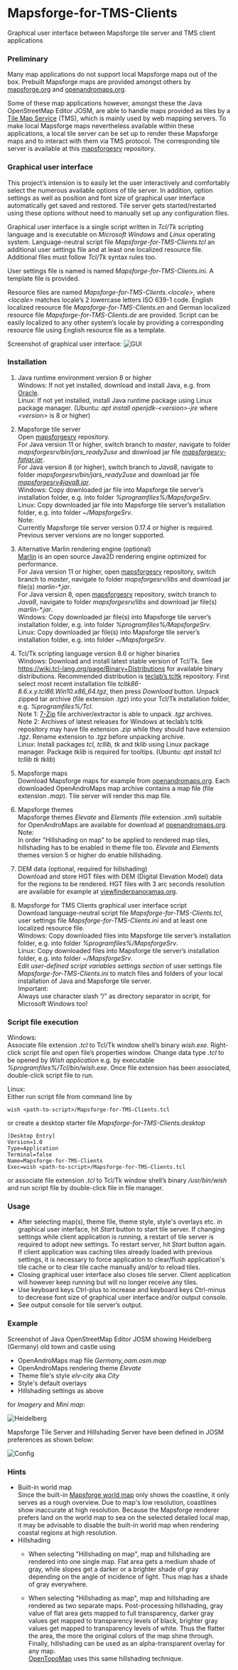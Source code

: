 # Mapsforge-for-TMS-Clients
Graphical user interface between Mapsforge tile server and TMS client applications 

### Preliminary
Many map applications do not support local Mapsforge maps out of the box. Prebuilt Mapsforge maps are provided amongst others by [mapsforge.org](http://download.mapsforge.org) and [openandromaps.org](https://www.openandromaps.org). 

Some of these map applications however, amongst these the Java OpenStreetMap Editor JOSM, are able to handle maps provided as tiles by a [Tile Map Service](https://en.wikipedia.org/wiki/Tile_Map_Service) (TMS), which is mainly used by web mapping servers. To make local Mapsforge maps nevertheless available within these applications, a local tile server can be set up to render these Mapsforge maps and to interact with them via TMS protocol. The corresponding tile server is available at this [mapsforgesrv](https://github.com/telemaxx/mapsforgesrv) repository.  

### Graphical user interface
This project’s intension is to easily let the user interactively and comfortably select the numerous available options of tile server. In addition, option settings as well as position and font size of graphical user interface automatically get saved and restored. Tile server gets started/restarted using these options without need to manually set up any configuration files. 

Graphical user interface is a single script written in _Tcl/Tk_ scripting language and is executable on _Microsoft Windows_ and _Linux_ operating system. Language-neutral script file _Mapsforge-for-TMS-Clients.tcl_ an additional user settings file and at least one localized resource file. Additional files must follow _Tcl/Tk_ syntax rules too. 

User settings file is named is named _Mapsforge-for-TMS-Clients.ini_. A template file is provided.

Resource files are named _Mapsforge-for-TMS-Clients.<locale\>_, where _<locale\>_ matches locale’s 2 lowercase letters ISO 639-1 code. English localized resource file _Mapsforge-for-TMS-Clients.en_ and German localized resource file _Mapsforge-for-TMS-Clients.de_ are provided. Script can be easily localized to any other system’s locale by providing a corresponding resource file using English resource file as a template. 

Screenshot of graphical user interface: 
![GUI](https://user-images.githubusercontent.com/62614244/174278344-c261c9ca-dad8-430e-a4f4-c1fff0785e3b.png)

### Installation

1.	Java runtime environment version 8 or higher   
Windows: If not yet installed, download and install Java, e.g. from [Oracle](https://www.java.com).  
Linux: If not yet installed, install Java runtime package using Linux package manager. (Ubuntu: _apt install openjdk-<version\>-jre_ where _<version\>_ is 8 or higher)

2.	Mapsforge tile server  
Open [mapsforgesrv](https://github.com/telemaxx/mapsforgesrv) repository.  
For Java version 11 or higher, switch branch to _master_, navigate to folder _mapsforgesrv/bin/jars_ready2use_ and download jar file [_mapsforgesrv-fatjar.jar_](https://github.com/telemaxx/mapsforgesrv/raw/master/mapsforgesrv/bin/jars_ready2use/mapsforgesrv-fatjar.jar).  
For Java version 8 (or higher), switch branch to _Java8_, navigate to folder _mapsforgesrv/bin/jars_ready2use_ and download jar file [_mapsforgesrv4java8.jar_](https://github.com/telemaxx/mapsforgesrv/raw/Java8/mapsforgesrv/bin/jars_ready2use/mapsforgesrv4java8.jar).  
Windows: Copy downloaded jar file into Mapsforge tile server’s installation folder, e.g. into folder _%programfiles%/MapsforgeSrv_.  
Linux: Copy downloaded jar file into Mapsforge tile server’s installation folder, e.g. into folder _~/MapsforgeSrv_.  
Note:  
Currently Mapsforge tile server version 0.17.4 or higher is required. Previous server versions are no longer supported.  

3. Alternative Marlin rendering engine (optional)  
[Marlin](https://github.com/bourgesl/marlin-renderer) is an open source Java2D rendering engine optimized for performance.  
For Java version 11 or higher, open [mapsforgesrv](https://github.com/telemaxx/mapsforgesrv) repository, switch branch to _master_, navigate to folder _mapsforgesrv/libs_ and download jar file(s) _marlin-*.jar_.  
For Java version 8, open [mapsforgesrv](https://github.com/telemaxx/mapsforgesrv) repository, switch branch to _Java8_, navigate to folder _mapsforgesrv/libs_ and download jar file(s) _marlin-*.jar_.  
Windows: Copy downloaded jar file(s) into Mapsforge tile server’s installation folder, e.g. into folder _%programfiles%/MapsforgeSrv_.  
Linux: Copy downloaded jar file(s) into Mapsforge tile server’s installation folder, e.g. into folder _~/MapsforgeSrv_.  

4.	Tcl/Tk scripting language version 8.6 or higher binaries  
Windows: Download and install latest stable version of Tcl/Tk. See https://wiki.tcl-lang.org/page/Binary+Distributions for available binary distributions. Recommended distribution is [teclab’s tcltk](https://github.com/teclab-at/tcltk/releases) repository. First select most recent installation file _tcltk86-8.6.x.y.tcl86.Win10.x86_64.tgz_, then press _Download_ button. Unpack zipped tar archive (file extension _.tgz_) into your Tcl/Tk installation folder, e.g. _%programfiles%/Tcl_.  
Note 1: [7-Zip](https://www.7-zip.org) file archiver/extractor is able to unpack _.tgz_ archives.   
Note 2: Archives of latest releases for Windows at teclab’s tcltk repository may have file extension _.zip_ while they should have extension _.tgz_. Rename extension to _.tgz_ before unpacking archive.  
Linux: Install packages _tcl, tcllib, tk_ and _tklib_ using Linux package manager. Package _tklib_ is required for tooltips. (Ubuntu: _apt install tcl tcllib tk tklib_)

5.	Mapsforge maps  
Download Mapsforge maps for example from [openandromaps.org](https://www.openandromaps.org). Each downloaded OpenAndroMaps map archive contains a map file (file extension _.map_). Tile server will render this map file.  

6.	Mapsforge themes  
Mapsforge themes _Elevate_ and _Elements_ (file extension _.xml_) suitable for OpenAndroMaps are available for download at [openandromaps.org](https://www.openandromaps.org).  
Note:  
In order "Hillshading on map" to be applied to rendered map tiles, hillshading has to be enabled in theme file too. _Elevate_ and _Elements_ themes version 5 or higher do enable hillshading.

7. DEM data (optional, required for hillshading)  
Download and store HGT files with DEM (Digital Elevation Model) data for the regions to be rendered. HGT files with 3 arc seconds resolution are available for example at [viewfinderpanoramas.org](http://www.viewfinderpanoramas.org/Coverage%20map%20viewfinderpanoramas_org3.htm).

8.	Mapsforge for TMS Clients graphical user interface script  
Download language-neutral script file _Mapsforge-for-TMS-Clients.tcl_, user settings file _Mapsforge-for-TMS-Clients.ini_ and at least one localized resource file.  
Windows: Copy downloaded files into Mapsforge tile server’s installation folder, e.g. into folder _%programfiles%/MapsforgeSrv_.  
Linux: Copy downloaded files into Mapsforge tile server’s installation folder, e.g. into folder _~/MapsforgeSrv_.  
Edit _user-defined script variables settings section_ of user settings file _Mapsforge-for-TMS-Clients.ini_ to match files and folders of your local installation of Java and Mapsforge tile server.  
Important:  
Always use character slash “/” as directory separator in script, for Microsoft Windows too!

### Script file execution

Windows:  
Associate file extension _.tcl_ to Tcl/Tk window shell’s binary _wish.exe_. Right-click script file and open file’s properties window. Change data type _.tcl_ to be opened by _Wish application_ e.g. by executable _%programfiles%/Tcl/bin/wish.exe_. Once file extension has been associated, double-click script file to run.

Linux:  
Either run script file from command line by
```
wish <path-to-script>/Mapsforge-for-TMS-Clients.tcl
```
or create a desktop starter file _Mapsforge-for-TMS-Clients.desktop_
```
[Desktop Entry]
Version=1.0
Type=Application
Terminal=false
Name=Mapsforge-for-TMS-Clients
Exec=wish <path-to-script>/Mapsforge-for-TMS-Clients.tcl
```
or associate file extension _.tcl_ to Tcl/Tk window shell’s binary _/usr/bin/wish_ and run script file by double-click file in file manager.

### Usage

* After selecting map(s), theme file, theme style, style's overlays etc. in graphical user interface, hit _Start_ button to start tile server. If changing settings while client application is running, a restart of tile server is required to adopt new settings. To restart server, hit _Start_ button again. If client application was caching tiles already loaded with previous settings, it is necessary to force application to clear/flush application's tile cache or to clear tile cache manually and/or to reload tiles.
* Closing graphical user interface also closes tile server. Client application will however keep running but will no longer receive any tiles.
* Use keyboard keys Ctrl-plus to increase and keyboard keys Ctrl-minus to decrease font size of graphical user interface and/or output console.
* See output console for tile server’s output.

### Example

Screenshot of Java OpenStreetMap Editor JOSM showing Heidelberg (Germany) old town and castle using
* OpenAndroMaps map file _Germany_oam.osm.map_
* OpenAndroMaps rendering theme _Elevate_
* Theme file's style _elv-city_ aka _City_
* Style's default overlays
* Hillshading settings as above

for _Imagery_ and _Mini map_:

![Heidelberg](https://user-images.githubusercontent.com/62614244/174278461-7983a101-0aa7-47c5-86b7-4d6f235750c3.jpg)

Mapsforge Tile Server and Hillshading Server have been defined in JOSM preferences as shown below:

![Config](https://user-images.githubusercontent.com/62614244/174278474-2f76c5c2-5295-4088-b038-83730e566432.png)

### Hints

* Built-in world map  
Since the built-in [Mapsforge world map](https://download.mapsforge.org/maps/world/world.map) only shows the coastline, it only serves as a rough overview. Due to map's low resolution, coastlines show inaccurate at high resolution. Because the Mapsforge renderer prefers land on the world map to sea on the selected detailed local map, it may be advisable to disable the built-in world map when rendering coastal regions at high resolution.
* Hillshading  
  * When selecting "Hillshading on map", map and hillshading are rendered into one single map. Flat area gets a medium shade of gray, while slopes get a darker or a brighter shade of gray depending on the angle of incidence of light. Thus map has a shade of gray everywhere.  
  
  * When selecting "Hillshading as map", map and hillshading are rendered as two separate maps. Post-processing hillshading, gray value of flat area gets mapped to full transparency, darker gray values get mapped to transparency levels of black, brighter gray values get mapped to transparency levels of white. Thus the flatter the area, the more the original colors of the map shine through. Finally, hillshading can be used as an alpha-transparent overlay for any map.  
[OpenTopoMap](https://opentopomap.org) uses this same hillshading technique.  

 




